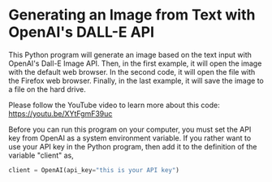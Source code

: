 # Generating an Image from Text with OpenAI's DALL-E API
This Python program will generate an image based on the text input with OpenAI's Dall-E Image API. Then, in the first example, it will open the image with the default web browser. In the second code, it will open the file with the Firefox web browser. Finally, in the last example, it will save the image to a file on the hard drive. 

Please follow the YouTube video to learn more about this code:
https://youtu.be/XYtFgmF39uc

Before you can run this program on your computer, you must set the API key from OpenAI as a system environment variable. If you rather want to use your API key in the Python program, then add it to the definition of the variable "client" as, 
```python
client = OpenAI(api_key="this is your API key")
```
